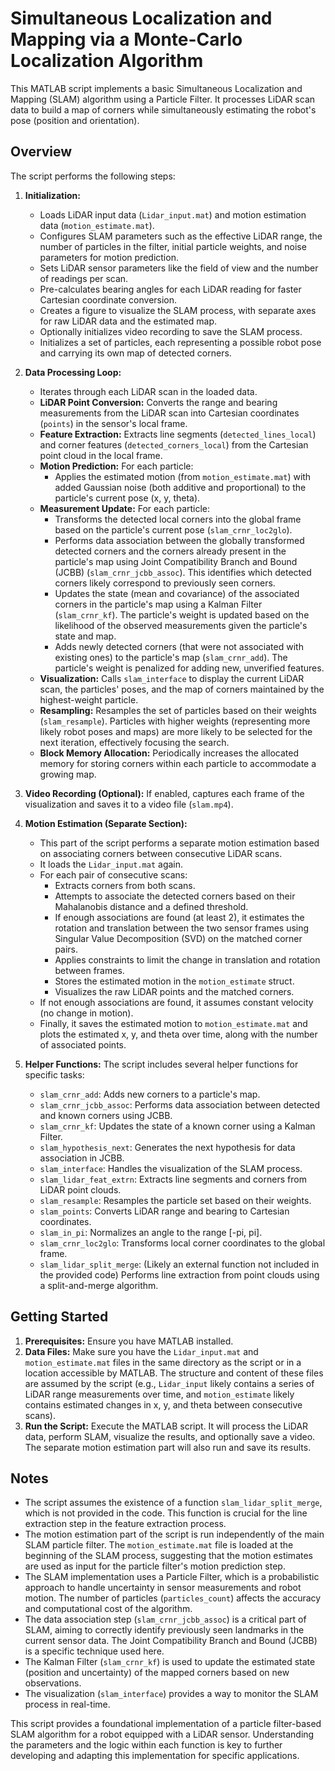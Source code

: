 # Simultaneous Localization and Mapping via a Monte-Carlo Localization Algorithm

This MATLAB script implements a basic Simultaneous Localization and Mapping (SLAM) algorithm using a Particle Filter. It processes LiDAR scan data to build a map of corners while simultaneously estimating the robot's pose (position and orientation).

## Overview

The script performs the following steps:

1.  **Initialization:**
    * Loads LiDAR input data (`Lidar_input.mat`) and motion estimation data (`motion_estimate.mat`).
    * Configures SLAM parameters such as the effective LiDAR range, the number of particles in the filter, initial particle weights, and noise parameters for motion prediction.
    * Sets LiDAR sensor parameters like the field of view and the number of readings per scan.
    * Pre-calculates bearing angles for each LiDAR reading for faster Cartesian coordinate conversion.
    * Creates a figure to visualize the SLAM process, with separate axes for raw LiDAR data and the estimated map.
    * Optionally initializes video recording to save the SLAM process.
    * Initializes a set of particles, each representing a possible robot pose and carrying its own map of detected corners.

2.  **Data Processing Loop:**
    * Iterates through each LiDAR scan in the loaded data.
    * **LiDAR Point Conversion:** Converts the range and bearing measurements from the LiDAR scan into Cartesian coordinates (`points`) in the sensor's local frame.
    * **Feature Extraction:** Extracts line segments (`detected_lines_local`) and corner features (`detected_corners_local`) from the Cartesian point cloud in the local frame.
    * **Motion Prediction:** For each particle:
        * Applies the estimated motion (from `motion_estimate.mat`) with added Gaussian noise (both additive and proportional) to the particle's current pose (x, y, theta).
    * **Measurement Update:** For each particle:
        * Transforms the detected local corners into the global frame based on the particle's current pose (`slam_crnr_loc2glo`).
        * Performs data association between the globally transformed detected corners and the corners already present in the particle's map using Joint Compatibility Branch and Bound (JCBB) (`slam_crnr_jcbb_assoc`). This identifies which detected corners likely correspond to previously seen corners.
        * Updates the state (mean and covariance) of the associated corners in the particle's map using a Kalman Filter (`slam_crnr_kf`). The particle's weight is updated based on the likelihood of the observed measurements given the particle's state and map.
        * Adds newly detected corners (that were not associated with existing ones) to the particle's map (`slam_crnr_add`). The particle's weight is penalized for adding new, unverified features.
    * **Visualization:** Calls `slam_interface` to display the current LiDAR scan, the particles' poses, and the map of corners maintained by the highest-weight particle.
    * **Resampling:** Resamples the set of particles based on their weights (`slam_resample`). Particles with higher weights (representing more likely robot poses and maps) are more likely to be selected for the next iteration, effectively focusing the search.
    * **Block Memory Allocation:** Periodically increases the allocated memory for storing corners within each particle to accommodate a growing map.

3.  **Video Recording (Optional):** If enabled, captures each frame of the visualization and saves it to a video file (`slam.mp4`).

4.  **Motion Estimation (Separate Section):**
    * This part of the script performs a separate motion estimation based on associating corners between consecutive LiDAR scans.
    * It loads the `Lidar_input.mat` again.
    * For each pair of consecutive scans:
        * Extracts corners from both scans.
        * Attempts to associate the detected corners based on their Mahalanobis distance and a defined threshold.
        * If enough associations are found (at least 2), it estimates the rotation and translation between the two sensor frames using Singular Value Decomposition (SVD) on the matched corner pairs.
        * Applies constraints to limit the change in translation and rotation between frames.
        * Stores the estimated motion in the `motion_estimate` struct.
        * Visualizes the raw LiDAR points and the matched corners.
    * If not enough associations are found, it assumes constant velocity (no change in motion).
    * Finally, it saves the estimated motion to `motion_estimate.mat` and plots the estimated x, y, and theta over time, along with the number of associated points.

5.  **Helper Functions:** The script includes several helper functions for specific tasks:
    * `slam_crnr_add`: Adds new corners to a particle's map.
    * `slam_crnr_jcbb_assoc`: Performs data association between detected and known corners using JCBB.
    * `slam_crnr_kf`: Updates the state of a known corner using a Kalman Filter.
    * `slam_hypothesis_next`: Generates the next hypothesis for data association in JCBB.
    * `slam_interface`: Handles the visualization of the SLAM process.
    * `slam_lidar_feat_extrn`: Extracts line segments and corners from LiDAR point clouds.
    * `slam_resample`: Resamples the particle set based on their weights.
    * `slam_points`: Converts LiDAR range and bearing to Cartesian coordinates.
    * `slam_in_pi`: Normalizes an angle to the range [-pi, pi].
    * `slam_crnr_loc2glo`: Transforms local corner coordinates to the global frame.
    * `slam_lidar_split_merge`: (Likely an external function not included in the provided code) Performs line extraction from point clouds using a split-and-merge algorithm.

## Getting Started

1.  **Prerequisites:** Ensure you have MATLAB installed.
2.  **Data Files:** Make sure you have the `Lidar_input.mat` and `motion_estimate.mat` files in the same directory as the script or in a location accessible by MATLAB. The structure and content of these files are assumed by the script (e.g., `Lidar_input` likely contains a series of LiDAR range measurements over time, and `motion_estimate` likely contains estimated changes in x, y, and theta between consecutive scans).
3.  **Run the Script:** Execute the MATLAB script. It will process the LiDAR data, perform SLAM, visualize the results, and optionally save a video. The separate motion estimation part will also run and save its results.

## Notes

* The script assumes the existence of a function `slam_lidar_split_merge`, which is not provided in the code. This function is crucial for the line extraction step in the feature extraction process.
* The motion estimation part of the script is run independently of the main SLAM particle filter. The `motion_estimate.mat` file is loaded at the beginning of the SLAM process, suggesting that the motion estimates are used as input for the particle filter's motion prediction step.
* The SLAM implementation uses a Particle Filter, which is a probabilistic approach to handle uncertainty in sensor measurements and robot motion. The number of particles (`particles_count`) affects the accuracy and computational cost of the algorithm.
* The data association step (`slam_crnr_jcbb_assoc`) is a critical part of SLAM, aiming to correctly identify previously seen landmarks in the current sensor data. The Joint Compatibility Branch and Bound (JCBB) is a specific technique used here.
* The Kalman Filter (`slam_crnr_kf`) is used to update the estimated state (position and uncertainty) of the mapped corners based on new observations.
* The visualization (`slam_interface`) provides a way to monitor the SLAM process in real-time.

This script provides a foundational implementation of a particle filter-based SLAM algorithm for a robot equipped with a LiDAR sensor. Understanding the parameters and the logic within each function is key to further developing and adapting this implementation for specific applications.
